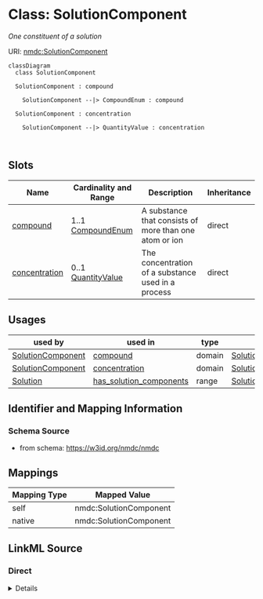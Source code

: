 # Class: SolutionComponent


_One constituent of a solution_





URI: [nmdc:SolutionComponent](https://w3id.org/nmdc/SolutionComponent)















```mermaid
classDiagram
  class SolutionComponent
    
  SolutionComponent : compound
    
    SolutionComponent --|> CompoundEnum : compound
    
  SolutionComponent : concentration
    
    SolutionComponent --|> QuantityValue : concentration
    
  

```





<!-- no inheritance hierarchy -->


## Slots

| Name | Cardinality and Range | Description | Inheritance |
| ---  | --- | --- | --- |
| [compound](compound.md) | 1..1 <br/> [CompoundEnum](CompoundEnum.md) | A substance that consists of more than one atom or ion | direct |
| [concentration](concentration.md) | 0..1 <br/> [QuantityValue](QuantityValue.md) | The concentration of a substance used in a process | direct |





## Usages

| used by | used in | type | used |
| ---  | --- | --- | --- |
| [SolutionComponent](SolutionComponent.md) | [compound](compound.md) | domain | [SolutionComponent](SolutionComponent.md) |
| [SolutionComponent](SolutionComponent.md) | [concentration](concentration.md) | domain | [SolutionComponent](SolutionComponent.md) |
| [Solution](Solution.md) | [has_solution_components](has_solution_components.md) | range | [SolutionComponent](SolutionComponent.md) |






## Identifier and Mapping Information







### Schema Source


* from schema: https://w3id.org/nmdc/nmdc





## Mappings

| Mapping Type | Mapped Value |
| ---  | ---  |
| self | nmdc:SolutionComponent |
| native | nmdc:SolutionComponent |





## LinkML Source

<!-- TODO: investigate https://stackoverflow.com/questions/37606292/how-to-create-tabbed-code-blocks-in-mkdocs-or-sphinx -->

### Direct

<details>
```yaml
name: SolutionComponent
description: One constituent of a solution
from_schema: https://w3id.org/nmdc/nmdc
slots:
- compound
- concentration

```
</details>

### Induced

<details>
```yaml
name: SolutionComponent
description: One constituent of a solution
from_schema: https://w3id.org/nmdc/nmdc
attributes:
  compound:
    name: compound
    description: A substance that consists of more than one atom or ion. Includes
      solvents and solutes. Can be combined into solutions.
    from_schema: https://w3id.org/nmdc/nmdc
    rank: 1000
    domain: SolutionComponent
    alias: compound
    owner: SolutionComponent
    domain_of:
    - SolutionComponent
    range: CompoundEnum
    required: true
  concentration:
    name: concentration
    description: The concentration of a substance used in a process
    from_schema: https://w3id.org/nmdc/nmdc
    rank: 1000
    domain: SolutionComponent
    alias: concentration
    owner: SolutionComponent
    domain_of:
    - SolutionComponent
    range: QuantityValue

```
</details>